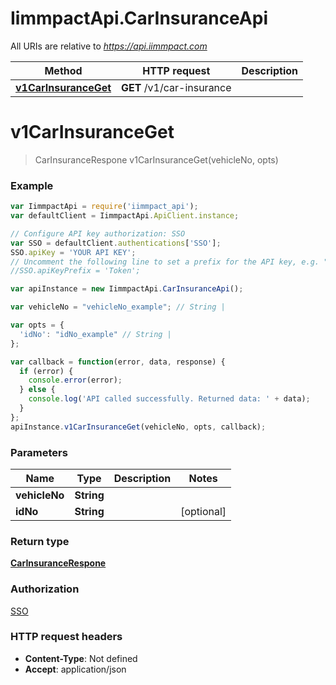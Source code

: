 # IimmpactApi.CarInsuranceApi

All URIs are relative to *https://api.iimmpact.com*

Method | HTTP request | Description
------------- | ------------- | -------------
[**v1CarInsuranceGet**](CarInsuranceApi.md#v1CarInsuranceGet) | **GET** /v1/car-insurance | 


<a name="v1CarInsuranceGet"></a>
# **v1CarInsuranceGet**
> CarInsuranceRespone v1CarInsuranceGet(vehicleNo, opts)



### Example
```javascript
var IimmpactApi = require('iimmpact_api');
var defaultClient = IimmpactApi.ApiClient.instance;

// Configure API key authorization: SSO
var SSO = defaultClient.authentications['SSO'];
SSO.apiKey = 'YOUR API KEY';
// Uncomment the following line to set a prefix for the API key, e.g. "Token" (defaults to null)
//SSO.apiKeyPrefix = 'Token';

var apiInstance = new IimmpactApi.CarInsuranceApi();

var vehicleNo = "vehicleNo_example"; // String | 

var opts = { 
  'idNo': "idNo_example" // String | 
};

var callback = function(error, data, response) {
  if (error) {
    console.error(error);
  } else {
    console.log('API called successfully. Returned data: ' + data);
  }
};
apiInstance.v1CarInsuranceGet(vehicleNo, opts, callback);
```

### Parameters

Name | Type | Description  | Notes
------------- | ------------- | ------------- | -------------
 **vehicleNo** | **String**|  | 
 **idNo** | **String**|  | [optional] 

### Return type

[**CarInsuranceRespone**](CarInsuranceRespone.md)

### Authorization

[SSO](../README.md#SSO)

### HTTP request headers

 - **Content-Type**: Not defined
 - **Accept**: application/json


